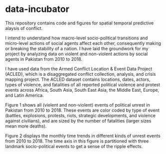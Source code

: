 # data-incubator

This repository contains code and figures for spatial temporal predictive alaysis of conflict.

I intend to understand how macro-level socio-political transitions and micro-level actions of social agents affect each other, consequently making or breaking the stability of a nation. I have laid the groundwork for my project by analyzing data on violent and non-violent actions by social agents in Pakistan from 2010 to 2018.

I have used data from the Armed Conflict Location & Event Data Project (ACLED), which is a disaggregated conflict collection, analysis, and crisis mapping project. The ACLED dataset contains locations, dates, actors, types of violence, and fatalities of all reported political violence and protest events across Africa, South Asia, South East Asia, the Middle East, Europe, and Latin America. 

Figure 1 shows all (violent and non-violent) events of political unrest in Pakistan from 2010 to 2018. These events are color coded by type of event (battles, explosions, protests, riots, strategic developments, and violence against civilians), and are sized by the number of fatalities (larger sizes mean more deaths). 

Figure 2 displays the monthly time trends in different kinds of unrest events from 2010 to 2018. The time axis in this figure is partitioned with three landmark socio-political events to get a sense of the ripple effects. 
